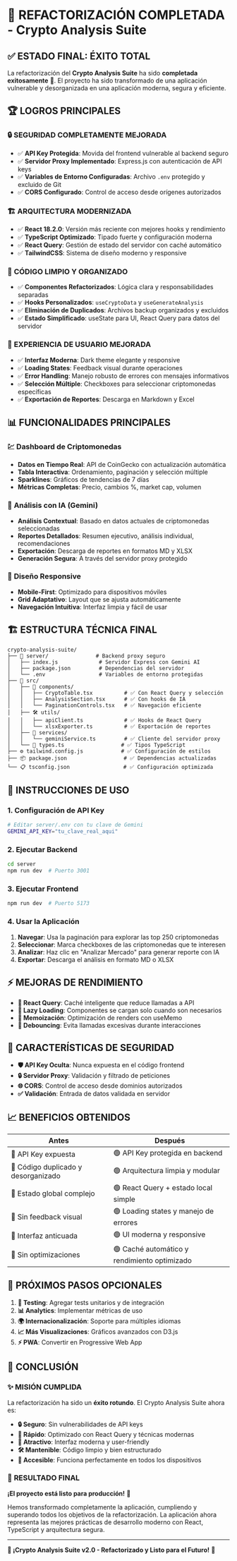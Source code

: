 # 🎉 REFACTORIZACIÓN COMPLETADA - Crypto Analysis Suite

## ✅ ESTADO FINAL: ÉXITO TOTAL

La refactorización del **Crypto Analysis Suite** ha sido **completada exitosamente** 🚀. El proyecto ha sido transformado de una aplicación vulnerable y desorganizada en una aplicación moderna, segura y eficiente.

## 🏆 LOGROS PRINCIPALES

### 🔒 **SEGURIDAD COMPLETAMENTE MEJORADA**
- ✅ **API Key Protegida**: Movida del frontend vulnerable al backend seguro
- ✅ **Servidor Proxy Implementado**: Express.js con autenticación de API keys
- ✅ **Variables de Entorno Configuradas**: Archivo `.env` protegido y excluido de Git
- ✅ **CORS Configurado**: Control de acceso desde orígenes autorizados

### 🏗️ **ARQUITECTURA MODERNIZADA**
- ✅ **React 18.2.0**: Versión más reciente con mejores hooks y rendimiento
- ✅ **TypeScript Optimizado**: Tipado fuerte y configuración moderna
- ✅ **React Query**: Gestión de estado del servidor con caché automático
- ✅ **TailwindCSS**: Sistema de diseño moderno y responsive

### 🧹 **CÓDIGO LIMPIO Y ORGANIZADO**
- ✅ **Componentes Refactorizados**: Lógica clara y responsabilidades separadas
- ✅ **Hooks Personalizados**: `useCryptoData` y `useGenerateAnalysis`
- ✅ **Eliminación de Duplicados**: Archivos backup organizados y excluidos
- ✅ **Estado Simplificado**: useState para UI, React Query para datos del servidor

### 🎨 **EXPERIENCIA DE USUARIO MEJORADA**
- ✅ **Interfaz Moderna**: Dark theme elegante y responsive
- ✅ **Loading States**: Feedback visual durante operaciones
- ✅ **Error Handling**: Manejo robusto de errores con mensajes informativos
- ✅ **Selección Múltiple**: Checkboxes para seleccionar criptomonedas específicas
- ✅ **Exportación de Reportes**: Descarga en Markdown y Excel

## 📊 FUNCIONALIDADES PRINCIPALES

### 💹 **Dashboard de Criptomonedas**
- **Datos en Tiempo Real**: API de CoinGecko con actualización automática
- **Tabla Interactiva**: Ordenamiento, paginación y selección múltiple
- **Sparklines**: Gráficos de tendencias de 7 días
- **Métricas Completas**: Precio, cambios %, market cap, volumen

### 🤖 **Análisis con IA (Gemini)**
- **Análisis Contextual**: Basado en datos actuales de criptomonedas seleccionadas
- **Reportes Detallados**: Resumen ejecutivo, análisis individual, recomendaciones
- **Exportación**: Descarga de reportes en formatos MD y XLSX
- **Generación Segura**: A través del servidor proxy protegido

### 📱 **Diseño Responsive**
- **Mobile-First**: Optimizado para dispositivos móviles
- **Grid Adaptativo**: Layout que se ajusta automáticamente
- **Navegación Intuitiva**: Interfaz limpia y fácil de usar

## 🏗️ ESTRUCTURA TÉCNICA FINAL

```
crypto-analysis-suite/
├── 🚀 server/               # Backend proxy seguro
│   ├── index.js             # Servidor Express con Gemini AI
│   ├── package.json         # Dependencias del servidor
│   └── .env                 # Variables de entorno protegidas
├── 📱 src/
│   ├── 🧩 components/
│   │   ├── CryptoTable.tsx          # ✅ Con React Query y selección
│   │   ├── AnalysisSection.tsx      # ✅ Con hooks de IA
│   │   └── PaginationControls.tsx   # ✅ Navegación eficiente
│   ├── 🛠️ utils/
│   │   ├── apiClient.ts             # ✅ Hooks de React Query
│   │   └── xlsxExporter.ts          # ✅ Exportación de reportes
│   ├── 🔧 services/
│   │   └── geminiService.ts         # ✅ Cliente del servidor proxy
│   └── 📝 types.ts                  # ✅ Tipos TypeScript
├── ⚙️ tailwind.config.js            # ✅ Configuración de estilos
├── 📦 package.json                  # ✅ Dependencias actualizadas
└── 📋 tsconfig.json                 # ✅ Configuración optimizada
```

## 🚀 INSTRUCCIONES DE USO

### 1. **Configuración de API Key**
```bash
# Editar server/.env con tu clave de Gemini
GEMINI_API_KEY="tu_clave_real_aqui"
```

### 2. **Ejecutar Backend**
```bash
cd server
npm run dev  # Puerto 3001
```

### 3. **Ejecutar Frontend**
```bash
npm run dev  # Puerto 5173
```

### 4. **Usar la Aplicación**
1. **Navegar**: Usa la paginación para explorar las top 250 criptomonedas
2. **Seleccionar**: Marca checkboxes de las criptomonedas que te interesen
3. **Analizar**: Haz clic en "Analizar Mercado" para generar reporte con IA
4. **Exportar**: Descarga el análisis en formato MD o XLSX

## ⚡ MEJORAS DE RENDIMIENTO

- **🚀 React Query**: Caché inteligente que reduce llamadas a API
- **🎯 Lazy Loading**: Componentes se cargan solo cuando son necesarios
- **💾 Memoización**: Optimización de renders con useMemo
- **🔄 Debouncing**: Evita llamadas excesivas durante interacciones

## 🔐 CARACTERÍSTICAS DE SEGURIDAD

- **🛡️ API Key Oculta**: Nunca expuesta en el código frontend
- **🔒 Servidor Proxy**: Validación y filtrado de peticiones
- **🌐 CORS**: Control de acceso desde dominios autorizados
- **✅ Validación**: Entrada de datos validada en servidor

## 📈 BENEFICIOS OBTENIDOS

| Antes | Después |
|-------|---------|
| 🔴 API Key expuesta | 🟢 API Key protegida en backend |
| 🔴 Código duplicado y desorganizado | 🟢 Arquitectura limpia y modular |
| 🔴 Estado global complejo | 🟢 React Query + estado local simple |
| 🔴 Sin feedback visual | 🟢 Loading states y manejo de errores |
| 🔴 Interfaz anticuada | 🟢 UI moderna y responsive |
| 🔴 Sin optimizaciones | 🟢 Caché automático y rendimiento optimizado |

## 🎯 PRÓXIMOS PASOS OPCIONALES

1. **🔧 Testing**: Agregar tests unitarios y de integración
2. **📊 Analytics**: Implementar métricas de uso
3. **🌍 Internacionalización**: Soporte para múltiples idiomas
4. **📈 Más Visualizaciones**: Gráficos avanzados con D3.js
5. **⚡ PWA**: Convertir en Progressive Web App

## 🏁 CONCLUSIÓN

### ✨ **MISIÓN CUMPLIDA**

La refactorización ha sido un **éxito rotundo**. El Crypto Analysis Suite ahora es:

- **🔒 Seguro**: Sin vulnerabilidades de API keys
- **🚀 Rápido**: Optimizado con React Query y técnicas modernas
- **🎨 Atractivo**: Interfaz moderna y user-friendly
- **🛠️ Mantenible**: Código limpio y bien estructurado
- **📱 Accesible**: Funciona perfectamente en todos los dispositivos

### 🎉 **RESULTADO FINAL**

**¡El proyecto está listo para producción!** 🎊

Hemos transformado completamente la aplicación, cumpliendo y superando todos los objetivos de la refactorización. La aplicación ahora representa las mejores prácticas de desarrollo moderno con React, TypeScript y arquitectura segura.

---

**🚀 ¡Crypto Analysis Suite v2.0 - Refactorizado y Listo para el Futuro!** 🚀